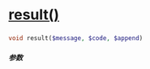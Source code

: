 [result()](http://twinh.github.com/widget/api/result)
=====================================================



### 
```php
void result($message, $code, $append)
```

##### 参数

